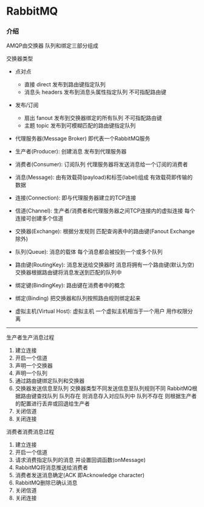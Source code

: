 # RabbitMQ

### 介绍
AMQP由交换器 队列和绑定三部分组成

交换器类型
+ 点对点
  + 直接 direct 发布到路由键指定队列
  + 消息头 headers 发布到消息头属性指定队列 不可指配路由键
+ 发布/订阅
  + 扇出 fanout 发布到交换器绑定的所有队列 不可指配路由键
  + 主题 topic 发布到可模糊匹配的路由键指定队列

+ 代理服务器(Message Broker) 即代表一个RabbitMQ服务
+ 生产者(Producer): 创建消息 发布到代理服务器
+ 消费者(Consumer): 订阅队列 代理服务器将发送消息给一个订阅的消费者
+ 消息(Message): 由有效载荷(payload)和标签(label)组成 有效载荷即传输的数据
+ 连接(Connection): 即与代理服务器建立的TCP连接
+ 信道(Channel): 生产者/消费者和代理服务器之间TCP连接内的虚拟连接 每个连接可创建多个信道
+ 交换器(Exchange): 根据分发规则 匹配查询表中的路由键(Fanout Exchange除外)
+ 队列(Queue): 消息的载体 每个消息都会被投到一个或多个队列
+ 路由键(RoutingKey): 消息发送给交换器时 消息将拥有一个路由键(默认为空)
交换器根据路由键将消息发送到匹配的队列中
+ 绑定键(BindingKey): 路由键在消费者中的概念
+ 绑定(Binding) 把交换器和队列按照路由规则绑定起来
+ 虚拟主机(Virtual Host): 虚拟主机 一个虚拟主机相当于一个用户 用作权限分离
***
生产者生产消息过程
1. 建立连接
2. 开启一个信道
3. 声明一个交换器
4. 声明一个队列
5. 通过路由键绑定队列和交换器
6. 交换器发送信息至队列 交换器类型不同发送信息至队列规则不同
RabbitMQ根据路由键查找队列 队列存在 则消息存入对应队列中 队列不存在
则根据生产者的配置进行丢弃或回退给生产者
7. 关闭信道
8. 关闭连接

消费者消费消息过程
1. 建立连接
2. 开启一个信道
3. 请求消费指定队列的消息 并设置回调函数(onMessage)
4. RabbitMQ将消息推送给消费者
5. 消费者发送消息确定(ACK 即Acknowledge character)
6. RabbitMQ删除已确认消息
7. 关闭信道
8. 关闭连接
